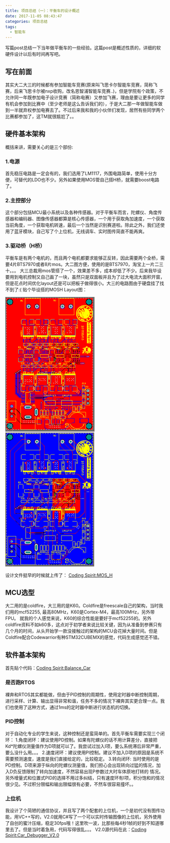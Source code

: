 ```yaml
---
title: 项目总结（一）：平衡车的设计概述
date: 2017-11-05 08:43:47
categories: 项目总结
tags:
  - 智能车
---
```

写篇post总结一下当年做平衡车的一些经验。这篇post是概述性质的，详细的软硬件设计以后有时间再写吧。

<!--more-->

## 写在前面
其实大二大三的时候都有参加智能车竞赛(原来叫飞思卡尔智能车竞赛，简称飞赛，后来飞思卡尔被nxp收购，改名恩智浦智能车竞赛..)，但是学院有个政策，不允许同一年既参加电子设计竞赛（简称电赛）又参加飞赛，理由是要让更多的同学有机会参加到比赛中（至少老师是这么告诉我们的），于是大二那一年做智能车做到一半就弃权参加电赛去了。不过后来我和我的小伙伴们发现，居然有些同学两个比赛都参加了，这TM就很尴尬了。。

## 硬件基本架构
概括来讲，需要关心的是三个部份:
### 1.电源
首先稳压电路是一定会有的，我们选用了LM1117，外围电路简单，使用十分方便，可替代的LDO也不少。另外如果使用MOS管自己搭H桥，就需要boost电路了。
### 2.主控部分
这个部分包括MCU最小系统以及各种传感器。对于平衡车而言，陀螺仪、角度传感器和编码器、图像传感器都算是核心传感器，一个用于获取角加速度，一个获取当前角度，一个获取电机转速，最后一个当然是识别赛道啦。除此之外，我们还使用了蓝牙模块，自己写了个上位机，无线调车、实时图传简直不能再爽。
### 3.驱动桥（H桥）
平衡车是有两个电机的，而且两个电机都要求能够正反转，因此需要两个全桥，需要4片BTS7970或者8片mos。大二图方便，使用的是BTS7970，淘宝上一片二三十。。。
大三总裁用mos管搭了一个，效果差不多，成本却低了不少。后来我毕设要用到电机控制又自己画了一块，虽然只是双面板并且为了过大电流大面积开窗，但是花点时间优化layout还是可以把板子做得很小。大三的电路图由于硬盘挂了找不到了:( 贴个毕设搭的MOSH Layout图：

![Top](项目总结（一）：平衡车的设计概述/MOSH1.png "Top")
![Bottom](项目总结（一）：平衡车的设计概述/MOSH2.png "Bottom")

设计文件挺早的时候就上传了：
[Coding Spirit:MOS_H](https://github.com/codingspirit/MOS_H)

## MCU选型
大二用的是coldfire，大三用的是K60。Coldfire是freescale自己的架构，当时我们用的mcf52255, 最高80MHz，K60是Cortex-M4，最高100MHz，另外带FPU。
就我的个人感觉来说，K60的综合性能是要好于mcf52255的。另外coldfire资料不如k60多，这点对于初学者来说比较关键，因为从准备到参赛只有几个月的时间，从头开始学一款没接触过的架构的MCU会花掉大量时间。但是Coldfire配合Codewarrior有种STM32CUBEMX的感觉，代码生成感觉还不错。

## 软件基本架构
首先贴个代码：[Coding Spirit:Balance_Car](https://github.com/codingspirit/Balance_Car)
### 是否跑RTOS
裸奔和RTOS其实都能做，但由于PID控制的周期性，使用定时器中断控制周期，进行采样、计算、输出显得非常和谐，任务不多的情况下裸奔其实更合理一点。我们也使用了这种方式，通过1ms的定时器中断进行状态机的切换。
### PID控制
对于自动化专业的学生来说，这种控制还是蛮简单的。首先平衡车需要实现三个闭环：
1.角度闭环：建议使用PD控制。如果有陀螺仪的话不用计算差分，直接把Kd*陀螺仪测量值作为D项就可以了。我尝试过加入I项，要么系统滞后非常严重，要么没什么用。。。
2.速度闭环：建议使用PI控制。建议不加入D项的原因是系统不需要预测速度，速度是我们直接给定的，比较稳定。
3.转向闭环: 当时使用的是PD控制。D项来源于纵向的陀螺仪测量值，我们担心会出现转向过猛的情况，加入D负反馈限制了转向加速度，不然容易出现P参数过大时车体原地打转的
情况。
另外增量式和位置式PID的选择不用过多纠结，只有速度环有I项，积分饱和的情况很少见。不过积分限幅和输出限幅很有必要，不然车很容易撞坏。。
### 上位机
我设计了个简陋的通信协议，并且写了两个配套的上位机，一个是初代没有图传功能，用VC++写的，V2.0就用C#写了一个可以实时传输图像的上位机，另外使用了自创的蜜汁压缩，稳定30fps哦！这里吹一波，比那些每4秒1帧的好到不知道哪里去了。但是当时着急用，代码写得很乱。。。
V2.0源代码在此：[Coding Spirit:Car_Debugger_V2.0](https://github.com/codingspirit/CarDebugger_V2.0)